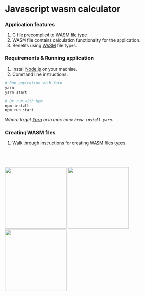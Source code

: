 # Javascript wasm calculator

### Application features

1. C file precomplied to WASM file type
2. WASM file contains calculation functionality for the application.
3. Benefits using <a href="https://webassembly.org/" taget="_blank">WASM</a> file types.

### Requirements & Running application

1. Install <a href="https://nodejs.org/en/" target="_blank">Node.js</a> on your machine.
2. Command line instructions.

```bash
# Run appication with Yarn
yarn
yarn start

# Or run with Npm
npm install
npm run start
```

_Where to get <a href="https://yarnpkg.com/" target="_blank">Yarn</a> or in mac cmd: `brew install yarn`._

### Creating WASM files

1. Walk through instructions for creating <a href="https://webassembly.org/getting-started/developers-guide/" target="_blank">WASM</a> files types.

<br>

#

<img src="https://upload.wikimedia.org/wikipedia/commons/6/6a/JavaScript-logo.png" width="200"/>
<img src="https://upload.wikimedia.org/wikipedia/commons/thumb/1/1f/WebAssembly_Logo.svg/1200px-WebAssembly_Logo.svg.png" width="200"/>
<img src="https://user-images.githubusercontent.com/13700/35731649-652807e8-080e-11e8-88fd-1b2f6d553b2d.png" width="200"/>
